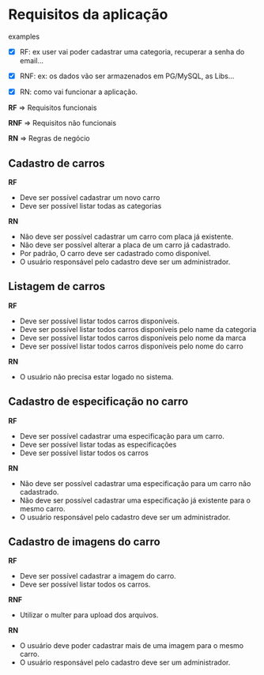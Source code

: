 # Requisitos da aplicação

examples

- [x] RF: ex user vai poder cadastrar uma categoria, recuperar a senha do email...

- [x] RNF: ex: os dados vão ser armazenados em PG/MySQL, as Libs...

- [x] RN: como vai funcionar a aplicação.

**RF** => Requisitos funcionais

**RNF** => Requisitos não funcionais

**RN** => Regras de negócio

## Cadastro de carros

**RF**

- Deve ser possível cadastrar um novo carro
- Deve ser possível listar todas as categorias

**RN**

- Não deve ser possível cadastrar um carro com placa já existente.
- Não deve ser possível alterar a placa de um carro já cadastrado.
- Por padrão, O carro deve ser cadastrado como disponível.
- O usuário responsável pelo cadastro deve ser um administrador.

## Listagem de carros

**RF**

- Deve ser possível listar todos carros disponíveis.
- Deve ser possível listar todos carros disponíveis pelo name da categoria
- Deve ser possível listar todos carros disponíveis pelo nome da marca
- Deve ser possível listar todos carros disponíveis pelo nome do carro

**RN**

- O usuário não precisa estar logado no sistema.

## Cadastro de especificação no carro

**RF**

- Deve ser possível cadastrar uma especificação para um carro.
- Deve ser possível listar todas as especificações
- Deve ser possível listar todos os carros

**RN**

- Não deve ser possível cadastrar uma especificação para um carro não cadastrado.
- Não deve ser possível cadastrar uma especificação já existente para o mesmo carro.
- O usuário responsável pelo cadastro deve ser um administrador.

## Cadastro de imagens do carro

**RF**

- Deve ser possível cadastrar a imagem do carro.
- Deve ser possível listar todos os carros.

**RNF**

- Utilizar o multer para upload dos arquivos.

**RN**

- O usuário deve poder cadastrar mais de uma imagem para o mesmo carro.
- O usuário responsável pelo cadastro deve ser um administrador.
